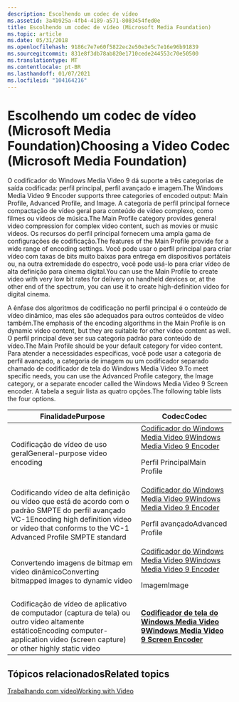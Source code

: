 ```yaml
---
description: Escolhendo um codec de vídeo
ms.assetid: 3a4b925a-4fb4-4189-a571-8083454fed0e
title: Escolhendo um codec de vídeo (Microsoft Media Foundation)
ms.topic: article
ms.date: 05/31/2018
ms.openlocfilehash: 9186c7e7e60f5822ec2e50e3e5c7e16e96b91839
ms.sourcegitcommit: 831e8f3db78ab820e1710cede244553c70e50500
ms.translationtype: MT
ms.contentlocale: pt-BR
ms.lasthandoff: 01/07/2021
ms.locfileid: "104164216"
---
```

# <a name="choosing-a-video-codec-microsoft-media-foundation"></a><span data-ttu-id="40aa6-103">Escolhendo um codec de vídeo (Microsoft Media Foundation)</span><span class="sxs-lookup"><span data-stu-id="40aa6-103">Choosing a Video Codec (Microsoft Media Foundation)</span></span>

<span data-ttu-id="40aa6-104">O codificador do Windows Media Video 9 dá suporte a três categorias de saída codificada: perfil principal, perfil avançado e imagem.</span><span class="sxs-lookup"><span data-stu-id="40aa6-104">The Windows Media Video 9 Encoder supports three categories of encoded output: Main Profile, Advanced Profile, and Image.</span></span> <span data-ttu-id="40aa6-105">A categoria de perfil principal fornece compactação de vídeo geral para conteúdo de vídeo complexo, como filmes ou vídeos de música.</span><span class="sxs-lookup"><span data-stu-id="40aa6-105">The Main Profile category provides general video compression for complex video content, such as movies or music videos.</span></span> <span data-ttu-id="40aa6-106">Os recursos do perfil principal fornecem uma ampla gama de configurações de codificação.</span><span class="sxs-lookup"><span data-stu-id="40aa6-106">The features of the Main Profile provide for a wide range of encoding settings.</span></span> <span data-ttu-id="40aa6-107">Você pode usar o perfil principal para criar vídeo com taxas de bits muito baixas para entrega em dispositivos portáteis ou, na outra extremidade do espectro, você pode usá-lo para criar vídeo de alta definição para cinema digital.</span><span class="sxs-lookup"><span data-stu-id="40aa6-107">You can use the Main Profile to create video with very low bit rates for delivery on handheld devices or, at the other end of the spectrum, you can use it to create high-definition video for digital cinema.</span></span>

<span data-ttu-id="40aa6-108">A ênfase dos algoritmos de codificação no perfil principal é o conteúdo de vídeo dinâmico, mas eles são adequados para outros conteúdos de vídeo também.</span><span class="sxs-lookup"><span data-stu-id="40aa6-108">The emphasis of the encoding algorithms in the Main Profile is on dynamic video content, but they are suitable for other video content as well.</span></span> <span data-ttu-id="40aa6-109">O perfil principal deve ser sua categoria padrão para conteúdo de vídeo.</span><span class="sxs-lookup"><span data-stu-id="40aa6-109">The Main Profile should be your default category for video content.</span></span> <span data-ttu-id="40aa6-110">Para atender a necessidades específicas, você pode usar a categoria de perfil avançado, a categoria de imagem ou um codificador separado chamado de codificador de tela do Windows Media Video 9.</span><span class="sxs-lookup"><span data-stu-id="40aa6-110">To meet specific needs, you can use the Advanced Profile category, the Image category, or a separate encoder called the Windows Media Video 9 Screen encoder.</span></span> <span data-ttu-id="40aa6-111">A tabela a seguir lista as quatro opções.</span><span class="sxs-lookup"><span data-stu-id="40aa6-111">The following table lists the four options.</span></span>



<table>
<thead>
<tr class="header">
<th><span data-ttu-id="40aa6-112">Finalidade</span><span class="sxs-lookup"><span data-stu-id="40aa6-112">Purpose</span></span></th>
<th><span data-ttu-id="40aa6-113">Codec</span><span class="sxs-lookup"><span data-stu-id="40aa6-113">Codec</span></span></th>
</tr>
</thead>
<tbody>
<tr class="odd">
<td><span data-ttu-id="40aa6-114">Codificação de vídeo de uso geral</span><span class="sxs-lookup"><span data-stu-id="40aa6-114">General-purpose video encoding</span></span></td>
<td><span data-ttu-id="40aa6-115"><a href="windowsmediavideo9encoder.md">Codificador do Windows Media Video 9</a></span><span class="sxs-lookup"><span data-stu-id="40aa6-115"><a href="windowsmediavideo9encoder.md">Windows Media Video 9 Encoder</a></span></span><dl> <span data-ttu-id="40aa6-116">Perfil Principal</span><span class="sxs-lookup"><span data-stu-id="40aa6-116">Main Profile</span></span><br />
</dl></td>
</tr>
<tr class="even">
<td><span data-ttu-id="40aa6-117">Codificando vídeo de alta definição ou vídeo que está de acordo com o padrão SMPTE do perfil avançado VC-1</span><span class="sxs-lookup"><span data-stu-id="40aa6-117">Encoding high definition video or video that conforms to the VC-1 Advanced Profile SMPTE standard</span></span></td>
<td><span data-ttu-id="40aa6-118"><a href="windowsmediavideo9encoder.md">Codificador do Windows Media Video 9</a></span><span class="sxs-lookup"><span data-stu-id="40aa6-118"><a href="windowsmediavideo9encoder.md">Windows Media Video 9 Encoder</a></span></span><dl> <span data-ttu-id="40aa6-119">Perfil avançado</span><span class="sxs-lookup"><span data-stu-id="40aa6-119">Advanced Profile</span></span><br />
</dl></td>
</tr>
<tr class="odd">
<td><span data-ttu-id="40aa6-120">Convertendo imagens de bitmap em vídeo dinâmico</span><span class="sxs-lookup"><span data-stu-id="40aa6-120">Converting bitmapped images to dynamic video</span></span></td>
<td><span data-ttu-id="40aa6-121"><a href="windowsmediavideo9encoder.md">Codificador do Windows Media Video 9</a></span><span class="sxs-lookup"><span data-stu-id="40aa6-121"><a href="windowsmediavideo9encoder.md">Windows Media Video 9 Encoder</a></span></span><dl> <span data-ttu-id="40aa6-122">Imagem</span><span class="sxs-lookup"><span data-stu-id="40aa6-122">Image</span></span><br />
</dl></td>
</tr>
<tr class="even">
<td><span data-ttu-id="40aa6-123">Codificação de vídeo de aplicativo de computador (captura de tela) ou outro vídeo altamente estático</span><span class="sxs-lookup"><span data-stu-id="40aa6-123">Encoding computer-application video (screen capture) or other highly static video</span></span></td>
<td><span data-ttu-id="40aa6-124"><a href="windowsmediavideo9screenencoder.md"><strong>Codificador de tela do Windows Media Video 9</strong></a></span><span class="sxs-lookup"><span data-stu-id="40aa6-124"><a href="windowsmediavideo9screenencoder.md"><strong>Windows Media Video 9 Screen Encoder</strong></a></span></span></td>
</tr>
</tbody>
</table>



 

## <a name="related-topics"></a><span data-ttu-id="40aa6-125">Tópicos relacionados</span><span class="sxs-lookup"><span data-stu-id="40aa6-125">Related topics</span></span>

<dl> <dt>

[<span data-ttu-id="40aa6-126">Trabalhando com vídeo</span><span class="sxs-lookup"><span data-stu-id="40aa6-126">Working with Video</span></span>](workingwithvideo.md)
</dt> </dl>

 

 



